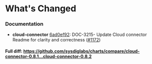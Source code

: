 # What's Changed

### Documentation
- **cloud-connector** [6ad0ef92](https://github.com/sysdiglabs/charts/commit/6ad0ef926ebf7600ba7730c43219036eb1d0b57c): DOC-3215- Update Cloud connector Readme for clarity and correctness ([#1172](https://github.com/sysdiglabs/charts/issues/1172))
#### Full diff: https://github.com/sysdiglabs/charts/compare/cloud-connector-0.8.1...cloud-connector-0.8.2
